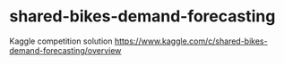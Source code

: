 # shared-bikes-demand-forecasting
Kaggle competition solution https://www.kaggle.com/c/shared-bikes-demand-forecasting/overview
